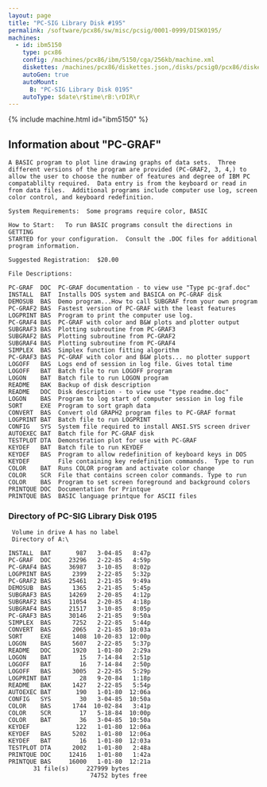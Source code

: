 ```yaml
---
layout: page
title: "PC-SIG Library Disk #195"
permalink: /software/pcx86/sw/misc/pcsig/0001-0999/DISK0195/
machines:
  - id: ibm5150
    type: pcx86
    config: /machines/pcx86/ibm/5150/cga/256kb/machine.xml
    diskettes: /machines/pcx86/diskettes.json,/disks/pcsig0/pcx86/diskettes.json
    autoGen: true
    autoMount:
      B: "PC-SIG Library Disk 0195"
    autoType: $date\r$time\rB:\rDIR\r
---
```


{% include machine.html id="ibm5150" %}

## Information about "PC-GRAF"

    A BASIC program to plot line drawing graphs of data sets.  Three
    different versions of the program are provided (PC-GRAF2, 3, 4,) to
    allow the user to choose the number of features and degree of IBM PC
    compatablilty required.  Data entry is from the keyboard or read in
    from data files.  Additional programs include computer use log, screen
    color control, and keyboard redefinition.
    
    System Requirements:  Some programs require color, BASIC
    
    How to Start:   To run BASIC programs consult the directions in GETTING
    STARTED for your configuration.  Consult the .DOC files for additional
    program information.
    
    Suggested Registration:  $20.00
    
    File Descriptions:
    
    PC-GRAF  DOC  PC-GRAF documentation - to view use "Type pc-graf.doc"
    INSTALL  BAT  Installs DOS system and BASICA on PC-GRAF disk
    DEMOSUB  BAS  Demo program...How to call SUBGRAF from your own program
    PC-GRAF2 BAS  Fastest version of PC-GRAF with the least features
    LOGPRINT BAS  Program to print the computer use log.
    PC-GRAF4 BAS  PC-GRAF with color and B&W plots and plotter output
    SUBGRAF3 BAS  Plotting subroutine from PC-GRAF3
    SUBGRAF2 BAS  Plotting subroutine from PC-GRAF2
    SUBGRAF4 BAS  Plotting subroutine from PC-GRAF4
    SIMPLEX  BAS  Simplex function fitting algorithm
    PC-GRAF3 BAS  PC-GRAF with color and B&W plots... no plotter support
    LOGOFF   BAS  Logs end of session in log file. Gives total time
    LOGOFF   BAT  Batch file to run LOGOFF program
    LOGON    BAT  Batch file to run LOGON program
    README   BAK  Backup of disk description
    README   DOC  Disk description - to view use "type readme.doc"
    LOGON    BAS  Program to log start of computer session in log file
    SORT     EXE  Program to sort graph data
    CONVERT  BAS  Convert old GRAPH2 program files to PC-GRAF format
    LOGPRINT BAT  Batch file to run LOGPRINT
    CONFIG   SYS  System file required to install ANSI.SYS screen driver
    AUTOEXEC BAT  Batch file for PC-GRAF disk
    TESTPLOT DTA  Demonstration plot for use with PC-GRAF
    KEYDEF   BAT  Batch file to run KEYDEF
    KEYDEF   BAS  Program to allow redefinition of keyboard keys in DOS
    KEYDEF        File containing key redefinition commands.  Type to run
    COLOR    BAT  Runs COLOR program and activate color change
    COLOR    SCR  File that contains screen color commands. Type to run
    COLOR    BAS  Program to set screen foreground and background colors
    PRINTQUE DOC  Documentation for Printque
    PRINTQUE BAS  BASIC language printque for ASCII files

### Directory of PC-SIG Library Disk 0195

     Volume in drive A has no label
     Directory of A:\

    INSTALL  BAT       987   3-04-85   8:47p
    PC-GRAF  DOC     23296   2-22-85   4:59p
    PC-GRAF4 BAS     36987   3-10-85   8:02p
    LOGPRINT BAS      2399   2-22-85   5:32p
    PC-GRAF2 BAS     25461   2-21-85   9:49a
    DEMOSUB  BAS      1365   2-21-85   5:45p
    SUBGRAF3 BAS     14269   2-20-85   4:12p
    SUBGRAF2 BAS     11054   2-20-85   4:18p
    SUBGRAF4 BAS     21517   3-10-85   8:05p
    PC-GRAF3 BAS     30146   2-21-85   9:50a
    SIMPLEX  BAS      7252   2-22-85   5:44p
    CONVERT  BAS      2065   2-21-85  10:03a
    SORT     EXE      1408  10-20-83  12:00p
    LOGON    BAS      5607   2-22-85   5:37p
    README   DOC      1920   1-01-80   2:29a
    LOGON    BAT        15   7-14-84   2:51p
    LOGOFF   BAT        16   7-14-84   2:50p
    LOGOFF   BAS      3005   2-22-85   5:29p
    LOGPRINT BAT        28   9-20-84   1:18p
    README   BAK      1427   2-22-85   5:54p
    AUTOEXEC BAT       190   1-01-80  12:06a
    CONFIG   SYS        30   3-04-85  10:50a
    COLOR    BAS      1744  10-02-84   3:41p
    COLOR    SCR        17   5-18-84  10:00p
    COLOR    BAT        36   3-04-85  10:50a
    KEYDEF             122   1-01-80  12:06a
    KEYDEF   BAS      5202   1-01-80  12:06a
    KEYDEF   BAT        16   1-01-80  12:03a
    TESTPLOT DTA      2002   1-01-80   2:48a
    PRINTQUE DOC     12416   1-01-80   1:42a
    PRINTQUE BAS     16000   1-01-80  12:21a
           31 file(s)     227999 bytes
                           74752 bytes free
